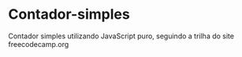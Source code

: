 # Contador-simples
Contador simples utilizando JavaScript puro, seguindo a trilha do site freecodecamp.org
